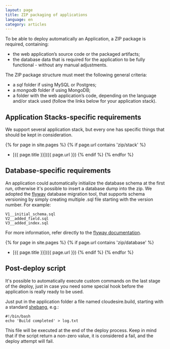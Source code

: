 ```yaml
---
layout: page
title: ZIP packaging of applications
language: en
category: articles
---
```


To be able to deploy automatically an Application, a ZIP package is required, containing:

  * the web application’s source code or the packaged artifacts;
  * the database data that is required for the application to be fully functional - without any manual adjustments.

The ZIP package structure must meet the following general criteria:

  * a *sql* folder if using MySQL or Postgres;
  * a *mongodb* folder if using MongoDB;
  * a folder with the web application’s code, depending on the language and/or stack used (follow the links below for your application stack).

## Application Stacks-specific requirements

We support several application stack, but every one has specific things that should be kept in consideration.

{% for page in site.pages %}
{% if page.url contains 'zip/stack' %}
* [{{ page.title }}]({{ page.url }})
{% endif %}
{% endfor %}

## Database-specific requirements

An application could automatically initialize the database schema at the first run, otherwise it's possible to insert a database dump into the zip.
We adopted the [flyway](http://flywaydb.org/) database migration tool, that supports schema versioning by simply creating multiple .sql file starting with the version number. For example:

```
V1__initial_schema.sql
V2__added_field.sql
V3__added_index.sql
```

For more information, refer directly to the [flyway documentation](http://flywaydb.org/documentation/migration/sql.html).

{% for page in site.pages %}
{% if page.url contains 'zip/database' %}
* [{{ page.title }}]({{ page.url }})
{% endif %}
{% endfor %}

## Post-deploy script

It's possible to automatically execute custom commands on the last stage of the deploy, just in case you need some special hook before the application is really ready to be used.

Just put in the application folder a file named cloudesire.build, starting with a standard [shebang](http://en.wikipedia.org/wiki/Shebang_(Unix)), e.g.:

```
#!/bin/bash
echo 'Build completed' > log.txt
```

This file will be executed at the end of the deploy process. Keep in mind that if the script return a non-zero value, it is considered a fail, and the deploy attempt will fail.
